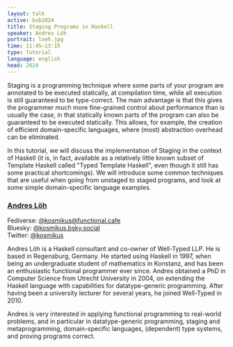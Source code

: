 ```yaml
---
layout: talk
active: bob2024
title: Staging Programs in Haskell
speaker: Andres Löh
portrait: loeh.jpg
time: 11:45–13:15
type: Tutorial
language: english
head: 2024
---
```


Staging is a programming technique where some parts of your program
are annotated to be executed statically, at compilation time, while
all execution is still guaranteed to be type-correct. The main
advantage is that this gives the programmer much more fine-grained
control about performance than is usually the case, in that statically
known parts of the program can also be guaranteed to be executed
statically. This allows, for example, the creation of efficient
domain-specific languages, where (most) abstraction overhead can be
eliminated.

In this tutorial, we will discuss the implementation of Staging in the
context of Haskell (it is, in fact, available as a relatively little
known subset of Template Haskell called "Typed Template Haskell", even
though it still has some practical shortcomings). We will introduce
some common techniques that are useful when going from unstaged to
staged programs, and look at some simple domain-specific language
examples.

### [Andres Löh](https://andres-loeh.de)

Fediverse: [@kosmikus@functional.cafe](https://functional.cafe/@kosmikus)<br/>
Bluesky: [@kosmikus.bsky.social](https://bsky.app/profile/kosmikus.bsky.social)<br/>
Twitter: [@kosmikus](https://twitter.com/kosmikus)

Andres Löh is a Haskell consultant and co-owner of Well-Typed LLP. He
is based in Regensburg, Germany. He started using Haskell in 1997,
when being an undergraduate student of mathematics in Konstanz, and
has been an enthusiastic functional programmer ever since. Andres
obtained a PhD in Computer Science from Utrecht University in 2004, on
extending the Haskell language with capabilities for datatype-generic
programming. After having been a university lecturer for several
years, he joined Well-Typed in 2010.

Andres is very interested in applying functional programming to
real-world problems, and in particular in datatype-generic
programming, staging and metaprogramming, domain-specific languages,
(dependent) type systems, and proving programs correct.
